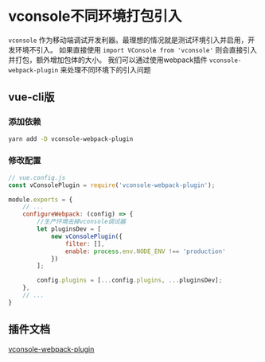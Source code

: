 # vconsole不同环境打包引入

`vconsole` 作为移动端调试开发利器。最理想的情况就是测试环境引入并启用，开发环境不引入。
如果直接使用 `import VConsole from 'vconsole'` 则会直接引入并打包，额外增加包体的大小。
我们可以通过使用webpack插件 `vconsole-webpack-plugin` 来处理不同环境下的引入问题

## vue-cli版

### 添加依赖

```bash
yarn add -D vconsole-webpack-plugin
```

### 修改配置

```js
// vue.config.js
const vConsolePlugin = require('vconsole-webpack-plugin');

module.exports = {
    // ...
    configureWebpack: (config) => {
        //生产环境去掉vconsole调试器
        let pluginsDev = [
            new vConsolePlugin({
                filter: [],
                enable: process.env.NODE_ENV !== 'production'
            })
        ];

        config.plugins = [...config.plugins, ...pluginsDev];
	},
    // ...
}
```

## 插件文档

[vconsole-webpack-plugin](https://github.com/diamont1001/vconsole-webpack-plugin)
